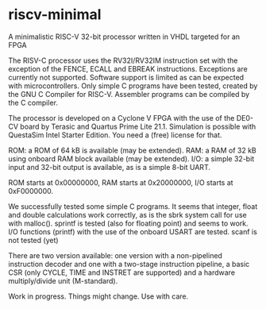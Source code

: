 # riscv-minimal
A minimalistic RISC-V 32-bit processor written in VHDL targeted for an FPGA

The RISV-C processor uses the RV32I/RV32IM instruction set with the
exception of the FENCE, ECALL and EBREAK instructions.
Exceptions are currently not supported.
Software support is limited as can be expected with microcontrollers.
Only simple C programs have been tested, created by the GNU C Compiler for
RISC-V. Assembler programs can be compiled by the C compiler.

The processor is developed on a Cyclone V FPGA with the use
of the DE0-CV board by Terasic and Quartus Prime Lite 21.1.
Simulation is possible with QuestaSim Intel Starter Edition.
You need a (free) license for that.

ROM: a ROM of 64 kB is available (may be extended).
RAM: a RAM of 32 kB using onboard RAM block available (may be extended).
I/O: a simple 32-bit input and 32-bit output is available, as
is a simple 8-bit UART.

ROM starts at 0x00000000, RAM starts at 0x20000000, I/O starts
at 0xF0000000.

We successfully tested some simple C programs. It seems that
integer, float and double calculations work correctly, as is
the sbrk system call for use with malloc(). sprintf is tested
(also for floating point) and seems to work. I/O functions
(printf) with the use of the onboard USART are tested.
scanf is not tested (yet)

There are two version available: one version with a non-pipelined
instruction decoder and one with a two-stage instruction
pipeline, a basic CSR (only CYCLE, TIME and INSTRET are supported)
and a hardware multiply/divide unit (M-standard).

Work in progress. Things might change. Use with care.

